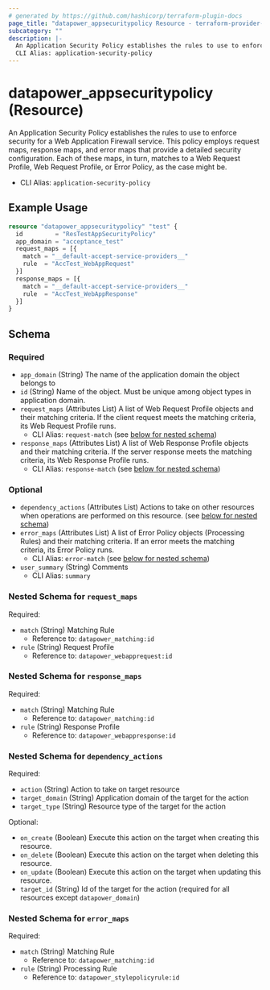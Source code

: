 ```yaml
---
# generated by https://github.com/hashicorp/terraform-plugin-docs
page_title: "datapower_appsecuritypolicy Resource - terraform-provider-datapower"
subcategory: ""
description: |-
  An Application Security Policy establishes the rules to use to enforce security for a Web Application Firewall service. This policy employs request maps, response maps, and error maps that provide a detailed security configuration. Each of these maps, in turn, matches to a Web Request Profile, Web Request Profile, or Error Policy, as the case might be.
  CLI Alias: application-security-policy
---
```


# datapower_appsecuritypolicy (Resource)

An Application Security Policy establishes the rules to use to enforce security for a Web Application Firewall service. This policy employs request maps, response maps, and error maps that provide a detailed security configuration. Each of these maps, in turn, matches to a Web Request Profile, Web Request Profile, or Error Policy, as the case might be.
  - CLI Alias: `application-security-policy`

## Example Usage

```terraform
resource "datapower_appsecuritypolicy" "test" {
  id         = "ResTestAppSecurityPolicy"
  app_domain = "acceptance_test"
  request_maps = [{
    match = "__default-accept-service-providers__"
    rule  = "AccTest_WebAppRequest"
  }]
  response_maps = [{
    match = "__default-accept-service-providers__"
    rule  = "AccTest_WebAppResponse"
  }]
}
```

<!-- schema generated by tfplugindocs -->
## Schema

### Required

- `app_domain` (String) The name of the application domain the object belongs to
- `id` (String) Name of the object. Must be unique among object types in application domain.
- `request_maps` (Attributes List) A list of Web Request Profile objects and their matching criteria. If the client request meets the matching criteria, its Web Request Profile runs.
  - CLI Alias: `request-match` (see [below for nested schema](#nestedatt--request_maps))
- `response_maps` (Attributes List) A list of Web Response Profile objects and their matching criteria. If the server response meets the matching criteria, its Web Response Profile runs.
  - CLI Alias: `response-match` (see [below for nested schema](#nestedatt--response_maps))

### Optional

- `dependency_actions` (Attributes List) Actions to take on other resources when operations are performed on this resource. (see [below for nested schema](#nestedatt--dependency_actions))
- `error_maps` (Attributes List) A list of Error Policy objects (Processing Rules) and their matching criteria. If an error meets the matching criteria, its Error Policy runs.
  - CLI Alias: `error-match` (see [below for nested schema](#nestedatt--error_maps))
- `user_summary` (String) Comments
  - CLI Alias: `summary`

<a id="nestedatt--request_maps"></a>
### Nested Schema for `request_maps`

Required:

- `match` (String) Matching Rule
  - Reference to: `datapower_matching:id`
- `rule` (String) Request Profile
  - Reference to: `datapower_webapprequest:id`


<a id="nestedatt--response_maps"></a>
### Nested Schema for `response_maps`

Required:

- `match` (String) Matching Rule
  - Reference to: `datapower_matching:id`
- `rule` (String) Response Profile
  - Reference to: `datapower_webappresponse:id`


<a id="nestedatt--dependency_actions"></a>
### Nested Schema for `dependency_actions`

Required:

- `action` (String) Action to take on target resource
- `target_domain` (String) Application domain of the target for the action
- `target_type` (String) Resource type of the target for the action

Optional:

- `on_create` (Boolean) Execute this action on the target when creating this resource.
- `on_delete` (Boolean) Execute this action on the target when deleting this resource.
- `on_update` (Boolean) Execute this action on the target when updating this resource.
- `target_id` (String) Id of the target for the action (required for all resources except `datapower_domain`)


<a id="nestedatt--error_maps"></a>
### Nested Schema for `error_maps`

Required:

- `match` (String) Matching Rule
  - Reference to: `datapower_matching:id`
- `rule` (String) Processing Rule
  - Reference to: `datapower_stylepolicyrule:id`
